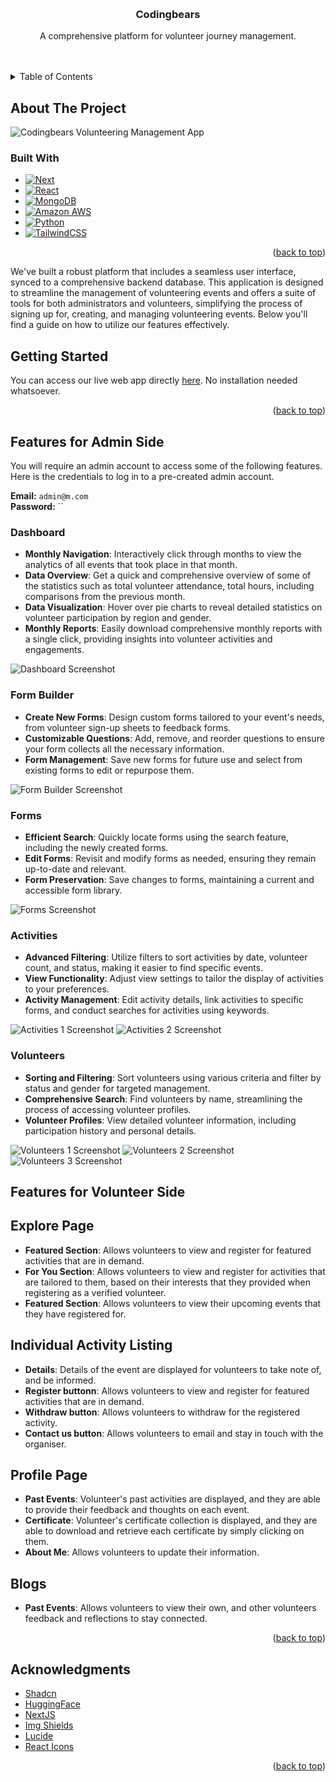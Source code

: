 <!-- Improved compatibility of back to top link: See: https://github.com/othneildrew/Best-README-Template/pull/73 -->

<a name="readme-top"></a>

<!--
*** Thanks for checking out the Best-README-Template. If you have a suggestion
*** that would make this better, please fork the repo and create a pull request
*** or simply open an issue with the tag "enhancement".
*** Don't forget to give the project a star!
*** Thanks again! Now go create something AMAZING! :D
-->

<!-- PROJECT SHIELDS -->
<!--
*** I'm using markdown "reference style" links for readability.
*** Reference links are enclosed in brackets [ ] instead of parentheses ( ).
*** See the bottom of this document for the declaration of the reference variables
*** for contributors-url, forks-url, etc. This is an optional, concise syntax you may use.
*** https://www.markdownguide.org/basic-syntax/#reference-style-links
-->
<!-- PROJECT LOGO -->
<br />
  <h3 align="center">Codingbears</h3>

  <p align="center">
    A comprehensive platform for volunteer journey management.
    <br />
    <br />
    <br />
  </p>
</div>

<!-- TABLE OF CONTENTS -->
<details>
  <summary>Table of Contents</summary>
  <ol>
    <li>
      <a href="#about-the-project">About The Project</a>
      <ul>
        <li><a href="#built-with">Built With</a></li>
      </ul>
    </li>
    <li>
      <a href="#getting-started">Getting Started</a>
    </li>
    <li><a href="#features">Features</a></li>
    <li><a href="#acknowledgments">Acknowledgments</a></li>
  </ol>
</details>

<!-- ABOUT THE PROJECT -->

## About The Project

![Codingbears Volunteering Management App](public/homescreen.png)

### Built With

- [![Next][Next.js]][Next-url]
- [![React][React.js]][React-url]
- [![MongoDB][Mongodb.com]][MongoDB-url]
- [![Amazon AWS][aws.amazon.com]][Amazon-AWS-url]
- [![Python][Python]][Python-url]
- [![TailwindCSS][TailwindCSS]][TailwindCSS-url]

<p align="right">(<a href="#readme-top">back to top</a>)</p>

We've built a robust platform that includes a seamless user interface, synced to a comprehensive backend database. This application is designed to streamline the management of volunteering events and offers a suite of tools for both administrators and volunteers, simplifying the process of signing up for, creating, and managing volunteering events. Below you'll find a guide on how to utilize our features effectively.

<!-- GETTING STARTED -->

## Getting Started

You can access our live web app directly <a href="https://hack4good-alpha.vercel.app/">here</a>. No installation needed whatsoever.

<p align="right">(<a href="#readme-top">back to top</a>)</p>

<!-- USAGE EXAMPLES -->

## Features for Admin Side

You will require an admin account to access some of the following features. Here is the credentials to log in to a pre-created admin account.

**Email:** `admin@m.com`  
**Password:** ``

### Dashboard

- **Monthly Navigation**: Interactively click through months to view the analytics of all events that took place in that month.
- **Data Overview**: Get a quick and comprehensive overview of some of the statistics such as total volunteer attendance, total hours, including comparisons from the previous month.
- **Data Visualization**: Hover over pie charts to reveal detailed statistics on volunteer participation by region and gender.
- **Monthly Reports**: Easily download comprehensive monthly reports with a single click, providing insights into volunteer activities and engagements.

![Dashboard Screenshot](src/assets/dashboard.png)

### Form Builder

- **Create New Forms**: Design custom forms tailored to your event's needs, from volunteer sign-up sheets to feedback forms.
- **Customizable Questions**: Add, remove, and reorder questions to ensure your form collects all the necessary information.
- **Form Management**: Save new forms for future use and select from existing forms to edit or repurpose them.

![Form Builder Screenshot](src/assets/formbuilder.png)

### Forms

- **Efficient Search**: Quickly locate forms using the search feature, including the newly created forms.
- **Edit Forms**: Revisit and modify forms as needed, ensuring they remain up-to-date and relevant.
- **Form Preservation**: Save changes to forms, maintaining a current and accessible form library.

![Forms Screenshot](src/assets/form.png)

### Activities

- **Advanced Filtering**: Utilize filters to sort activities by date, volunteer count, and status, making it easier to find specific events.
- **View Functionality**: Adjust view settings to tailor the display of activities to your preferences.
- **Activity Management**: Edit activity details, link activities to specific forms, and conduct searches for activities using keywords.

![Activities 1 Screenshot](src/assets/activities1.png)
![Activities 2 Screenshot](src/assets/activities2.png)

### Volunteers

- **Sorting and Filtering**: Sort volunteers using various criteria and filter by status and gender for targeted management.
- **Comprehensive Search**: Find volunteers by name, streamlining the process of accessing volunteer profiles.
- **Volunteer Profiles**: View detailed volunteer information, including participation history and personal details.

![Volunteers 1 Screenshot](src/assets/volunteers1.png)
![Volunteers 2 Screenshot](src/assets/volunteers2.png)
![Volunteers 3 Screenshot](src/assets/volunteers3.png)

## Features for Volunteer Side

## Explore Page

- **Featured Section**: Allows volunteers to view and register for featured activities that are in demand.
- **For You Section**: Allows volunteers to view and register for activities that are tailored to them, based on their interests that they provided when registering as a verified volunteer.
- **Featured Section**: Allows volunteers to view their upcoming events that they have registered for.

## Individual Activity Listing

- **Details**: Details of the event are displayed for volunteers to take note of, and be informed.
- **Register buttonn**: Allows volunteers to view and register for featured activities that are in demand.
- **Withdraw button**: Allows volunteers to withdraw for the registered activity.
- **Contact us button**: Allows volunteers to email and stay in touch with the organiser.

## Profile Page

- **Past Events**: Volunteer's past activities are displayed, and they are able to provide their feedback and thoughts on each event.
- **Certificate**: Volunteer's certificate collection is displayed, and they are able to download and retrieve each certificate by simply clicking on them.
- **About Me**: Allows volunteers to update their information.

## Blogs

- **Past Events**: Allows volunteers to view their own, and other volunteers feedback and reflections to stay connected.

<p align="right">(<a href="#readme-top">back to top</a>)</p>

<!-- ACKNOWLEDGMENTS -->

## Acknowledgments

- [Shadcn](https://ui.shadcn.com/)
- [HuggingFace](https://huggingface.co/)
- [NextJS](https://nextjs.org/)
- [Img Shields](https://shields.io)
- [Lucide](https://lucide.dev/)
- [React Icons](https://react-icons.github.io/react-icons/search)

<p align="right">(<a href="#readme-top">back to top</a>)</p>

<!-- MARKDOWN LINKS & IMAGES -->
<!-- https://www.markdownguide.org/basic-syntax/#reference-style-links -->

[Next.js]: https://img.shields.io/badge/next.js-000000?style=for-the-badge&logo=nextdotjs&logoColor=white
[Next-url]: https://nextjs.org/
[Mongodb.com]: https://img.shields.io/badge/MongoDB-4EA94B?style=for-the-badge&logo=mongodb&logoColor=white
[Aws.amazon.com]: https://img.shields.io/badge/Amazon_AWS-232F3E?style=for-the-badge&logo=amazon-aws&logoColor=white
[Amazon-AWS-url]: https://aws.amazon.com/
[MongoDB-url]: https://www.mongodb.com/
[React.js]: https://img.shields.io/badge/React-20232A?style=for-the-badge&logo=react&logoColor=61DAFB
[React-url]: https://reactjs.org/
[Python]: https://img.shields.io/badge/Python-3776AB?style=for-the-badge&logo=python&logoColor=white
[Python-url]: https://www.python.org/
[TailwindCSS]: https://img.shields.io/badge/Tailwind_CSS-38B2AC?style=for-the-badge&logo=tailwind-css&logoColor=white
[TailwindCSS-url]: https://tailwindcss.com/
